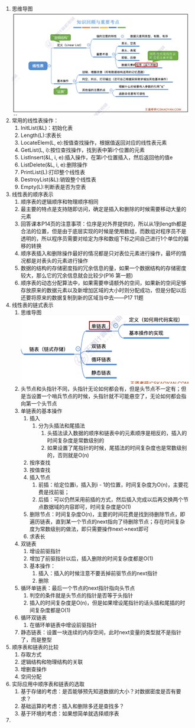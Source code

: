 1. 思维导图![image.png](assets/image.png)
2. 常用的线性表操作：
   1. InitList(&L)：初始化表
   2. Length(L):求表长
   3. LocateElem(L, e):按值查找操作，根据值返回对应的线性表元素
   4. GetList(L, i):按位查找操作，找到表中第i个位置的元素
   5. ListInsert(&L, i, e):插入操作，在第i个位置插入，然后返回他的值e
   6. ListDelete(&L, i, e):删除操作
   7. PrintList(L):打印整个线性表
   8. DestroyList(&L):销毁整个线性表
   9. Empty(L):判断表是否为空表
3. 线性表的顺序表示
   1. 顺序表的逻辑顺序和物理顺序相同
   2. 最主要的特点是支持随即访问，确定是插入和删除的时候需要移动大量的元素
   3. 回答课本P14页的注意事项：位序是对外界提供的，所以从1到length都是合法的位置，但是由于底层实现的时候是使用数组，而数组对程序员不是透明的，所以程序员需要对给定为序和数组下标之间自己进行1个单位的偏移的转换
   4. 顺序表插入和删除操作最好的情况都是只对表位元素进行操作，最坏的情况都是对表头的元素进行操作
   5. 数据的结构的存储密度指的冗余信息的量，如果一个数据结构的存储密度较大，那么它的冗余信息就会比较少(P16 第一题)
   6. 顺序表的动态分配算法中，如果需要申请额外的空间，如果新的空间足够存放原来的数据元素以及新增加区域的大小时则分配成功，但是分配以后还要将原来的数据复制到新的区域当中去——P17 11题
4. 线性表的链式表示
   1. 思维导图![image.png](assets/image2.png)
   2. 头节点和头指针不同，头指针无论如何都会有，但是头节点不一定有；但是当设置一个哨兵节点的时候，头指针就不可能悬空了，无论如何都会指向第一个头节点
   3. 单链表的基本操作
      1. 插入
         1. 分为头插法和尾插法
            1. 头插法读入数据的顺序和链表中的元素顺序是相反的，插入的时间复杂度是常数级别的
            2. 如果设置了尾指针的时候，尾插法的时间复杂度也是常数级别的，否则就是O(n)
      2. 按序查找
      3. 按值查找
      4. 插入节点
         1. 前插：给定位置i，插入到i - 1的位置，时间复杂度为O(n)，主要花费是找前驱；
         2. 后插：可以仍然采用前插的方式，然后插入完成以后再交换两个节点数据域的内容即可，时间复杂度是O(1)
      5. 删除节点：时间复杂度O(n)，主要的时间花费是找到待删除节点，即遍历链表，直到某一个节点的next指向了待删除节点；存在时间复杂度为常数级别的做法，即只需要操作next->next即可
      6. 求表长
   4. 双链表
      1. 增设前驱指针
      2. 增加了前驱指针以后，插入删除的时间复杂度都是O(1)
      3. 基本操作：
         1. 插入：插入的时候注意不要丢掉前驱节点的next指针
         2. 删除
   5. 循环单链表：最后一个节点的next指针指向头节点
      1. 判空的条件就是头节点的指针是否等于头指针
      2. 插入的时间复杂度是O(n)，但是如果增设尾指针的话头插和尾插的时间复杂度都是O(1)
   6. 循环双链表
      1. 在循环单链表中增设前驱指针
   7. 静态链表：设置一块连续的内存空间，此时next变量的类型就不是指针了，而是整型
5. 顺序表和链表的比较
   1. 存取方式
   2. 逻辑结构和物理结构的关联
   3. 增删查操作
   4. 空间分配
6. 实际应用中顺序表和链表的选取
   1. 基于存储的考虑：是否能够预先知道数据的大小？对数据密度是否有要求？
   2. 基础运算的考虑：插入和删除多还是查找多？
   3. 基于环境的考虑：如果想简单就选择顺序表
7.

